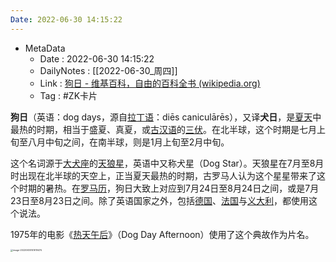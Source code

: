 ```yaml
---
Date: 2022-06-30 14:15:22
---
```

- MetaData
	- Date : 2022-06-30 14:15:22
	- DailyNotes : [[2022-06-30_周四]]
	- Link : [狗日 - 维基百科，自由的百科全书 (wikipedia.org)](https://zh.wikipedia.org/wiki/%E7%8B%97%E6%97%A5)
	- Tag : #ZK卡片 




**狗日**（英语：dog days，源自[拉丁语](https://zh.wikipedia.org/wiki/%E6%8B%89%E4%B8%81%E8%AA%9E "拉丁语")：diēs caniculārēs），又译**犬日**，是[夏天](https://zh.wikipedia.org/wiki/%E5%A4%8F%E5%A4%A9 "夏天")中最热的时期，相当于盛夏、真夏，或[古汉语](https://zh.wikipedia.org/wiki/%E5%8F%A4%E6%BC%A2%E8%AA%9E "古汉语")的[三伏](https://zh.wikipedia.org/wiki/%E4%B8%89%E4%BC%8F "三伏")。在北半球，这个时期是七月上旬至八月中旬之间，在南半球，则是1月上旬至2月中旬。

这个名词源于[大犬座](https://zh.wikipedia.org/wiki/%E5%A4%A7%E7%8A%AC%E5%BA%A7 "大犬座")的[天狼星](https://zh.wikipedia.org/wiki/%E5%A4%A9%E7%8B%BC%E6%98%9F "天狼星")，英语中又称犬星（Dog Star）。天狼星在7月至8月时出现在北半球的天空上，正当夏天最热的时期，古罗马人认为这个星星带来了这个时期的暑热。在[罗马历](https://zh.wikipedia.org/wiki/%E7%BE%85%E9%A6%AC%E6%9B%86 "罗马历")，狗日大致上对应到7月24日至8月24日之间，或是7月23日至8月23日之间。除了英语国家之外，包括[德国](https://zh.wikipedia.org/wiki/%E5%BE%B7%E5%9C%8B "德国")、[法国](https://zh.wikipedia.org/wiki/%E6%B3%95%E5%9C%8B "法国")与[义大利](https://zh.wikipedia.org/wiki/%E7%BE%A9%E5%A4%A7%E5%88%A9 "义大利")，都使用这个说法。

1975年的电影《[热天午后](https://zh.wikipedia.org/wiki/%E7%86%B1%E5%A4%A9%E5%8D%88%E5%BE%8C "热天午后")》（Dog Day Afternoon）使用了这个典故作为片名。



<img src="https://kiwi4814-1256211473.cos.ap-nanjing.myqcloud.com//img202206301416814.png" alt="image-20220630141619474" style="zoom:25%;" />